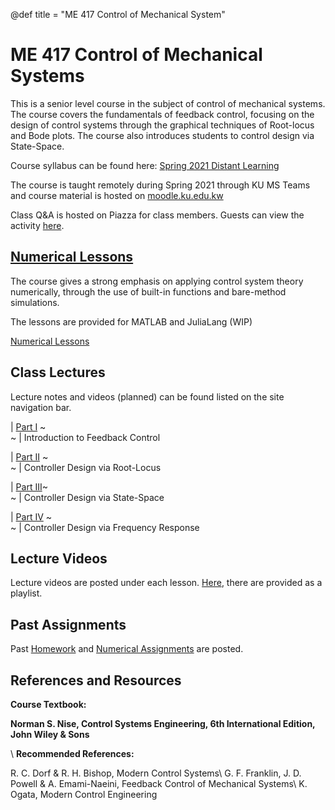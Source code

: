 @def title = "ME 417 Control of Mechanical System"
<!-- @def tags = ["syntax", "code"] -->
<!-- @def hascode = true -->
# ME 417 Control of Mechanical Systems

<!-- \tableofcontents -->

This is a senior level course in the subject of control of mechanical systems. The course covers the fundamentals of feedback control, focusing on the design of control systems through the graphical techniques of Root-locus and Bode plots. The course also introduces students to control design via State-Space.

Course syllabus can be found here: 
[Spring 2021 Distant Learning](assets/syllabus/ME417_Syllabus_DL_Spring2021.pdf)

The course is taught remotely during Spring 2021 through KU MS Teams and course material is hosted on [moodle.ku.edu.kw](https://moodle.ku.edu.kw)

Class Q&A is hosted on Piazza for class members. Guests can view the activity [here](https://piazza.com/demo_login?nid=kn1yg3wp6of1x3&auth=36243c9). 
  
## [Numerical Lessons](numerical_lessons/index.html)
The course gives a strong emphasis on applying control system theory numerically, through the use of built-in functions and bare-method simulations. 

The lessons are provided for MATLAB and JuliaLang (WIP)

[Numerical Lessons](numerical_lessons/index.html)

## Class Lectures
Lecture notes and videos (planned) can be found listed on the site navigation bar.

| [Part I](part_i/introduction/index.html) ~~~<br>~~~ |  Introduction to Feedback Control

| [Part II](part_ii/introduction/index.html)  ~~~<br>~~~ | Controller Design via Root-Locus

| [Part III](part_iii/introduction/index.html)~~~<br>~~~ | Controller Design via State-Space

| [Part IV](part_iv/introduction/index.html)  ~~~<br>~~~ | Controller Design via Frequency Response

## Lecture Videos

Lecture videos are posted under each lesson. [Here](/videos), there are provided as a playlist. 

## Past Assignments
Past [Homework](homeworks/index.html) and [Numerical Assignments](numerical_assignments/index.html) are posted. 

## References and Resources
**Course Textbook:**

**Norman S. Nise, Control Systems Engineering, 6th International Edition, John Wiley & Sons**

\\
**Recommended References:**

R. C. Dorf & R. H. Bishop, Modern Control Systems\\
G. F. Franklin, J. D. Powell & A. Emami-Naeini, Feedback Control of Mechanical Systems\\
K. Ogata, Modern Control Engineering





